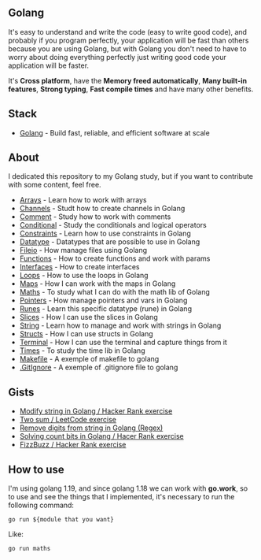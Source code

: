 ## Golang

It's easy to understand and write the code (easy to write good code), and probably if you program perfectly, your application will be fast than others because you are using Golang, but with Golang you don't need to have to worry about doing everything perfectly just writing good code your application will be faster.

It's **Cross platform**, have the **Memory freed automatically**, **Many built-in features**, **Strong typing**, **Fast compile times** and have many other benefits.

## Stack

- [Golang](https://go.dev) - Build fast, reliable, and efficient software at scale

## About

I dedicated this repository to my Golang study, but if you want to contribute with some content, feel free.

- [Arrays](https://github.com/PedroGaletti/golang/tree/main/arrays/main.go) - Learn how to work with arrays
- [Channels](https://github.com/PedroGaletti/golang/tree/main/channels/main.go) - Studt how to create channels in Golang
- [Comment](https://github.com/PedroGaletti/golang/tree/main/comment/main.go) - Study how to work with comments
- [Conditional](https://github.com/PedroGaletti/golang/tree/main/conditional/main.go) - Study the conditionals and logical operators
- [Constraints](https://github.com/PedroGaletti/golang/tree/main/constraints/main.go) - Learn how to use constraints in Golang
- [Datatype](https://github.com/PedroGaletti/golang/tree/main/datatype/main.go) - Datatypes that are possible to use in Golang
- [Fileio](https://github.com/PedroGaletti/golang/tree/main/fileio/main.go) - How manage files using Golang
- [Functions](https://github.com/PedroGaletti/golang/tree/main/functions/main.go) - How to create functions and work with params
- [Interfaces](https://github.com/PedroGaletti/golang/tree/main/interfaces/main.go) - How to create interfaces
- [Loops](https://github.com/PedroGaletti/golang/tree/main/loops/main.go) - How to use the loops in Golang
- [Maps](https://github.com/PedroGaletti/golang/tree/main/maps/main.go) - How I can work with the maps in Golang
- [Maths](https://github.com/PedroGaletti/golang/tree/main/maths/main.go) - To study what I can do with the math lib of Golang
- [Pointers](https://github.com/PedroGaletti/golang/tree/main/pointers/main.go) - How manage pointers and vars in Golang
- [Runes](https://github.com/PedroGaletti/golang/tree/main/runes/main.go) - Learn this specific datatype (rune) in Golang
- [Slices](https://github.com/PedroGaletti/golang/tree/main/slices/main.go) - How I can use the slices in Golang
- [String](https://github.com/PedroGaletti/golang/tree/main/string/main.go) - Learn how to manage and work with strings in Golang
- [Structs](https://github.com/PedroGaletti/golang/tree/main/structs/main.go) - How I can use structs in Golang
- [Terminal](https://github.com/PedroGaletti/golang/tree/main/terminal/main.go) - How I can use the terminal and capture things from it
- [Times](https://github.com/PedroGaletti/golang/tree/main/times/main.go) - To study the time lib in Golang
- [Makefile](https://github.com/PedroGaletti/golang/tree/main/makefile) - A exemple of makefile to golang
- [.GitIgnore](https://github.com/PedroGaletti/golang/tree/main/.gitignore) - A exemple of .gitignore file to golang

## Gists

- [Modify string in Golang / Hacker Rank exercise](https://gist.github.com/PedroGaletti/f293c73a4fa696dfd11a76972e3db6e0)
- [Two sum / LeetCode exercise](https://gist.github.com/PedroGaletti/ab48bf2414391ae1b2badb0627f55dfb)
- [Remove digits from string in Golang (Regex)](https://gist.github.com/PedroGaletti/ac2e106d6808079c27fb6c4f364137c8)
- [Solving count bits in Golang / Hacer Rank exercise](https://gist.github.com/PedroGaletti/97ad7f39dbcb81f92963c499581e6248)
- [FizzBuzz / Hacker Rank exercise](https://gist.github.com/PedroGaletti/fd1fa4bf36f2a2e14d4f7ea924337a62)

## How to use

I'm using golang 1.19, and since golang 1.18 we can work with **go.work**, so to use and see the things that I implemented, it's necessary to run the following command:

```
go run ${module that you want}
```

Like:

```
go run maths
```
